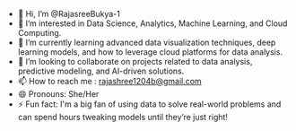 - 👋 Hi, I’m @RajasreeBukya-1
- 👀 I’m interested in Data Science, Analytics, Machine Learning, and Cloud Computing.
- 🌱 I’m currently learning advanced data visualization techniques, deep learning models, and how to leverage cloud platforms for data analysis.
- 💞️ I’m looking to collaborate on projects related to data analysis, predictive modeling, and AI-driven solutions.
- 📫 How to reach me : rajashree1204b@gmail.com
- 😄 Pronouns: She/Her
- ⚡ Fun fact: I'm a big fan of using data to solve real-world problems and can spend hours tweaking models until they’re just right!

<!---
RajasreeBukya-1/RajasreeBukya-1 is a ✨ special ✨ repository because its `README.md` (this file) appears on your GitHub profile.
You can click the Preview link to take a look at your changes.
--->
